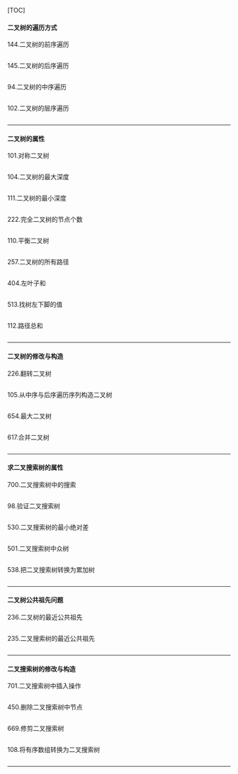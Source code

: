 [TOC]
#### 二叉树的遍历方式
144.二叉树的前序遍历
```c++

```

145.二叉树的后序遍历
```c++

```

94.二叉树的中序遍历
```c++

```

102.二叉树的层序遍历
```c++

```
___

#### 二叉树的属性
101.对称二叉树
```c++

```
104.二叉树的最大深度
```c++

```

111.二叉树的最小深度
```c++

```

222.完全二叉树的节点个数
```c++

```

110.平衡二叉树
```c++

```

257.二叉树的所有路径
```c++

```

404.左叶子和
```c++

```

513.找树左下脚的值
```c++

```

112.路径总和
```c++

```
___

#### 二叉树的修改与构造
226.翻转二叉树
```c++

```

105.从中序与后序遍历序列构造二叉树
```c++

```

654.最大二叉树
```c++

```

617.合并二叉树
```c++

```
___

#### 求二叉搜索树的属性
700.二叉搜索树中的搜索
```c++

```
98.验证二叉搜索树
```c++

```
530.二叉搜索树的最小绝对差
```c++

```
501.二叉搜索树中众树
```c++

```
538.把二叉搜索树转换为累加树
```c++

```
___

#### 二叉树公共祖先问题
236.二叉树的最近公共祖先
```c++

```
235.二叉搜索树的最近公共祖先
```c++

```
___

#### 二叉搜索树的修改与构造
701.二叉搜索树中插入操作
```c++

```

450.删除二叉搜索树中节点
```c++

```

669.修剪二叉搜索树
```c++

```

108.将有序数组转换为二叉搜索树
```c++

```
___
